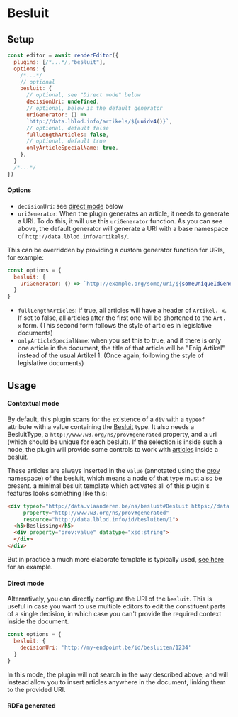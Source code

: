 # Besluit


## Setup

```javascript
const editor = await renderEditor({
  plugins: [/*...*/,"besluit"], 
  options: {
    /*...*/
    // optional
    besluit: {
      // optional, see "Direct mode" below
      decisionUri: undefined,
      // optional, below is the default generator
      uriGenerator: () =>
      `http://data.lblod.info/artikels/${uuidv4()}`,
      // optional, default false
      fullLengthArticles: false,
      // optional, default true
      onlyArticleSpecialName: true,
    },
  }
  /*...*/
})

```

#### Options


- `decisionUri`: see [direct mode](#direct-mode) below
- `uriGenerator`: When the plugin generates an article, it needs to generate a URI. To do this, it will use this `uriGenerator` function.
As you can see above, the default generator will generate a URI with a base
namespace of `http://data.lblod.info/artikels/`.

This can be overridden by providing a custom generator function for URIs, for
example:

```javascript
const options = {
  besluit: {
    uriGenerator: () => `http://example.org/some/uri/${someUniqueIdGenerator()}`
  }
}
```
- `fullLengthArticles`: if true, all articles will have a header of `Artikel. x`. 
If set to false, all articles after the first one will be shortened to the `Art. x` form. 
(This second form follows the style of articles in legislative documents)
- `onlyArticleSpecialName`: when you set this to true, and if there is only one article in the document, the title of that article will be "Enig Artikel" instead of the usual Artikel 1.
(Once again, following the style of legislative documents)

## Usage

#### Contextual mode

By default, this plugin scans for the existence of a `div` with 
a `typeof` attribute with a value containing the [Besluit](https://data.vlaanderen.be/ns/besluit/#Besluit) type. 
It also needs a  BesluitType, a `http://www.w3.org/ns/prov#generated` property, and a uri (which should be unique for each besluit).
If the selection is inside such a node, the plugin will provide some controls to work with 
[articles](https://data.vlaanderen.be/ns/besluit/#Artikel) inside a besluit.

These articles are always inserted in the `value` (annotated using the [prov](https://www.w3.org/ns/prov/) namespace) of the besluit, which means a node of that type 
must also be present.
a minimal besluit template which activates all of this plugin's features looks something like this:

``` html
<div typeof="http://data.vlaanderen.be/ns/besluit#Besluit https://data.vlaanderen.be/id/concept/BesluitType/4d8f678a-6fa4-4d5f-a2a1-80974e43bf34"
     property="http://www.w3.org/ns/prov#generated"
     resource="http://data.lblod.info/id/besluiten/1">
  <h5>Beslissing</h5>
  <div property="prov:value" datatype="xsd:string">
  </div>
</div>
```
But in practice a much more elaborate template is typically used, [see here](https://github.com/lblod/frontend-embeddable-notule-editor/blob/ab5a9619385f4b795a44a675fdc30b658bdcb344/public/test.html#L91) for an example.

#### Direct mode

Alternatively, you can directly configure the URI of the `besluit`. This is
useful in case you want to use multiple editors to edit the constituent parts of
a single decision, in which case you can't provide the required context inside
the document.

```javascript
const options = {
  besluit: {
    decisionUri: 'http://my-endpoint.be/id/besluiten/1234'
  }
}
```
In this mode, the plugin will not search in the way described above, and will
instead allow you to insert articles anywhere in the document, linking them to
the provided URI.

#### RDFa generated


